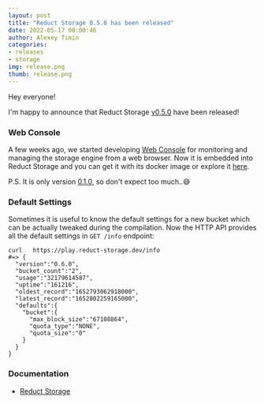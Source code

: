 ```yaml
---
layout: post 
title: "Reduct Storage 0.5.0 has been released"
date: 2022-05-17 00:00:46 
author: Alexey Timin 
categories:
- releases
- storage
img: release.png
thumb: release.png
---
```

Hey everyone!

I'm happy to announce that Reduct Storage [v0.5.0](https://github.com/reduct-storage/reduct-storage/releases/tag/v0.5.0)
have been released!

### Web Console

A few weeks ago, we started developing [Web Console](https://github.com/reduct-storage/web-console)
for monitoring and managing the storage engine from a web browser. Now it is embedded into Reduct Storage and you can get it 
with its docker image or explore it [here](https://play.reduct-storage.dev).

P.S. It is only version 
[0.1.0](https://github.com/reduct-storage/web-console/releases/tag/v0.1.0), so don't expect too much..😅

<!--more-->

### Default Settings

Sometimes it is useful to know the default settings for a new bucket which can be actually tweaked during the compilation.
Now the HTTP API provides all the default settings in `GET /info` endpoint:

```shell
curl   https://play.reduct-storage.dev/info
#=> {
  "version":"0.6.0",
  "bucket_count":"2",
  "usage":"32179614587",
  "uptime":"161216",
  "oldest_record":"1652793062918000",
  "latest_record":"1652802259165000",
  "defaults":{
    "bucket":{
      "max_block_size":"67108864",
      "quota_type":"NONE",
      "quota_size":"0"
    }
  }
}
```


### Documentation

* [Reduct Storage][1]

[1]:https://docs.reduct-storage.dev

